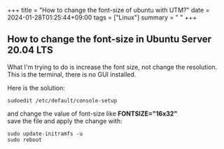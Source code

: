 +++
title = "How to change the font-size of ubuntu with UTM?"
date = 2024-01-28T01:25:44+09:00
tags = ["Linux"]
summary = " "
+++
## How to change the font-size in Ubuntu Server 20.04 LTS

What I'm trying to do is increase the font size, not change the resolution. This is the terminal, there is no GUI installed.

Here is the solution:

```shell
sudoedit /etc/default/console-setup
```
and change the value of font-size like **FONTSIZE="16x32"**  
save the file and apply the change with:

```shell
sudo update-initramfs -u
sudo reboot
```